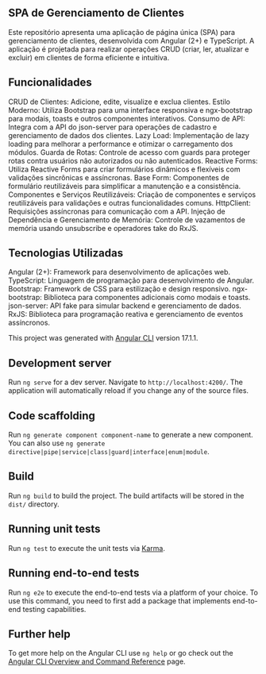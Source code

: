 ## SPA de Gerenciamento de Clientes
Este repositório apresenta uma aplicação de página única (SPA) para gerenciamento de clientes, desenvolvida com Angular (2+) e TypeScript. A aplicação é projetada para realizar operações CRUD (criar, ler, atualizar e excluir) em clientes de forma eficiente e intuitiva.

## Funcionalidades

CRUD de Clientes: Adicione, edite, visualize e exclua clientes.
Estilo Moderno: Utiliza Bootstrap para uma interface responsiva e ngx-bootstrap para modais, toasts e outros componentes interativos.
Consumo de API: Integra com a API do json-server para operações de cadastro e gerenciamento de dados dos clientes.
Lazy Load: Implementação de lazy loading para melhorar a performance e otimizar o carregamento dos módulos.
Guarda de Rotas: Controle de acesso com guards para proteger rotas contra usuários não autorizados ou não autenticados.
Reactive Forms: Utiliza Reactive Forms para criar formulários dinâmicos e flexíveis com validações sincrônicas e assíncronas.
Base Form: Componentes de formulário reutilizáveis para simplificar a manutenção e a consistência.
Componentes e Serviços Reutilizáveis: Criação de componentes e serviços reutilizáveis para validações e outras funcionalidades comuns.
HttpClient: Requisições assíncronas para comunicação com a API.
Injeção de Dependência e Gerenciamento de Memória: Controle de vazamentos de memória usando unsubscribe e operadores take do RxJS.

## Tecnologias Utilizadas

Angular (2+): Framework para desenvolvimento de aplicações web.
TypeScript: Linguagem de programação para desenvolvimento de Angular.
Bootstrap: Framework de CSS para estilização e design responsivo.
ngx-bootstrap: Biblioteca para componentes adicionais como modais e toasts.
json-server: API fake para simular backend e gerenciamento de dados.
RxJS: Biblioteca para programação reativa e gerenciamento de eventos assíncronos.

This project was generated with [Angular CLI](https://github.com/angular/angular-cli) version 17.1.1.

## Development server

Run `ng serve` for a dev server. Navigate to `http://localhost:4200/`. The application will automatically reload if you change any of the source files.

## Code scaffolding

Run `ng generate component component-name` to generate a new component. You can also use `ng generate directive|pipe|service|class|guard|interface|enum|module`.

## Build

Run `ng build` to build the project. The build artifacts will be stored in the `dist/` directory.

## Running unit tests

Run `ng test` to execute the unit tests via [Karma](https://karma-runner.github.io).

## Running end-to-end tests

Run `ng e2e` to execute the end-to-end tests via a platform of your choice. To use this command, you need to first add a package that implements end-to-end testing capabilities.

## Further help

To get more help on the Angular CLI use `ng help` or go check out the [Angular CLI Overview and Command Reference](https://angular.io/cli) page.
